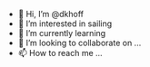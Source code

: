- 👋 Hi, I’m @dkhoff
- 👀 I’m interested in sailing
- 🌱 I’m currently learning
- 💞️ I’m looking to collaborate on ...
- 📫 How to reach me ...

<!---
dkhoff/dkhoff is a ✨ special ✨ repository because its `README.md` (this file) appears on your GitHub profile.
You can click the Preview link to take a look at your changes.
--->
